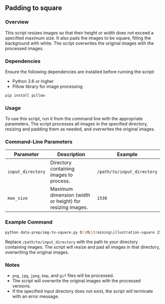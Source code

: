 ## Padding to square

### Overview

This script resizes images so that their height or width does not exceed a specified maximum size. It also pads the images to be square, filling the background with white. The script overwrites the original images with the processed images.

### Dependencies

Ensure the following dependencies are installed before running the script:
- Python 3.6 or higher
- Pillow library for image processing

```sh
pip install pillow
```

### Usage

To use this script, run it from the command line with the appropriate parameters. The script processes all images in the specified directory, resizing and padding them as needed, and overwrites the original images.

### Command-Line Parameters

| Parameter         | Description                                              | Example                    |
|-------------------|----------------------------------------------------------|----------------------------|
| `input_directory` | Directory containing images to process.                  | `/path/to/input_directory` |
| `max_size`        | Maximum dimension (width or height) for resizing images. | `1536`                     |

### Example Command

```bash
python data-prep/img-to-square.py D:\ML\training\illustration-square 1536
```

Replace `/path/to/input_directory` with the path to your directory containing images. The script will resize and pad all images in that directory, overwriting the original images.

### Notes

- `png`, `jpg`, `jpeg`, `bmp`, and `gif` files will be processed.
- The script will overwrite the original images with the processed versions.
- If the specified input directory does not exist, the script will terminate with an error message.